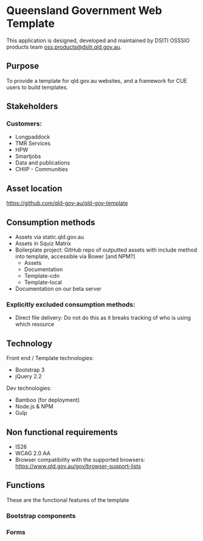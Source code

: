 # Queensland Government Web Template #

This application is designed, developed and maintained by DSITI OSSSIO products team oss.products@dsiti.qld.gov.au.

## Purpose ##
To provide a template for qld.gov.au websites, and a framework for CUE users to build templates.

## Stakeholders ##


### Customers:
-	Longpaddock
-	TMR Services
-	HPW
-	Smartjobs
-	Data and publications
-	CHIIP - Communities

## Asset location ##
https://github.com/qld-gov-au/qld-gov-template

## Consumption methods ##
- Assets via static.qld.gov.au
- Assets in Squiz Matrix
- Boilerplate project: GitHub repo of outputted assets with include method into template, accessible via Bower [and NPM?]
	- Assets
	- Documentation
	- Template-cdn
	- Template-local
- Documentation on our beta server

### Explicitly excluded consumption methods:
- Direct file delivery: Do not do this as it breaks tracking of who is using which resource

## Technology ##
Front end / Template technologies:
- Bootstrap 3
- jQuery 2.2

Dev technologies:
- Bamboo (for deployment)
- Node.js & NPM
- Gulp

## Non functional requirements ##
- IS26
- WCAG 2.0 AA
- Browser compatibility with the supported browsers: https://www.qld.gov.au/gov/browser-support-lists

## Functions ##
These are the functional features of the template

### Bootstrap components

### Forms

### 
